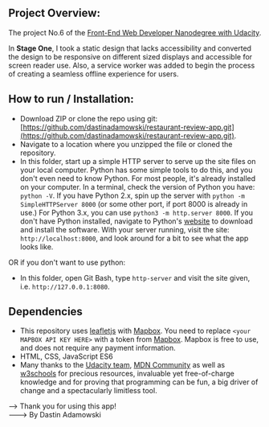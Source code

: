 ## Project Overview:

The project No.6 of the [Front-End Web Developer Nanodegree with Udacity](https://eu.udacity.com/course/front-end-web-developer-nanodegree--nd001).

In **Stage One**, I took a static design that lacks accessibility and converted the design to be responsive on different sized displays and accessible for screen reader use. Also, a service worker was added to begin the process of creating a seamless offline experience for users.

## How to run / Installation:

  * Download ZIP or clone the repo using git: [https://github.com/dastinadamowski/restaurant-review-app.git](https://github.com/dastinadamowski/restaurant-review-app.git).
  * Navigate to a location where you unzipped the file or cloned the repository.
  * In this folder, start up a simple HTTP server to serve up the site files on your local computer. Python has some simple tools to do this, and you don't even need to know Python. For most people, it's already installed on your computer.
  In a terminal, check the version of Python you have: `python -V`. If you have Python 2.x, spin up the server with `python -m SimpleHTTPServer 8000` (or some other port, if port 8000 is already in use.) For Python 3.x, you can use `python3 -m http.server 8000`. If you don't have Python installed, navigate to Python's [website](https://www.python.org/) to download and install the software.
  With your server running, visit the site: `http://localhost:8000`, and look around for a bit to see what the app looks like.

  OR if you don't want to use python:

  * In this folder, open Git Bash, type `http-server` and visit the site given, i.e. `http://127.0.0.1:8080`.

## Dependencies

 * This repository uses [leafletjs](https://leafletjs.com/) with [Mapbox](https://www.mapbox.com/). You need to replace `<your MAPBOX API KEY HERE>` with a token from [Mapbox](https://www.mapbox.com/). Mapbox is free to use, and does not require any payment information.
 * HTML, CSS, JavaScript ES6
 * Many thanks to the [Udacity team](https://eu.udacity.com/), [MDN Community](https://developer.mozilla.org/en-US/docs/Learn/HTML) as well as [w3schools](https://www.w3schools.com/) for precious resources, invaluable yet free-of-charge knowledge and for proving that programming can be fun, a big driver of change and a spectacularly limitless tool.

--> Thank you for using this app!  
---> By Dastin Adamowski   
